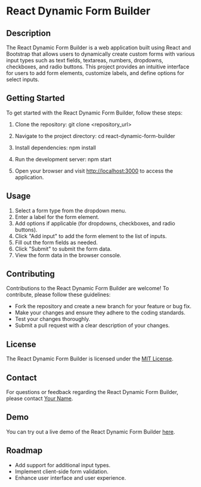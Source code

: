 # React Dynamic Form Builder

## Description
The React Dynamic Form Builder is a web application built using React and Bootstrap that allows users to dynamically create custom forms with various input types such as text fields, textareas, numbers, dropdowns, checkboxes, and radio buttons. This project provides an intuitive interface for users to add form elements, customize labels, and define options for select inputs.

## Getting Started
To get started with the React Dynamic Form Builder, follow these steps:

1. Clone the repository:  git clone <repository_url>

2. Navigate to the project directory:  cd react-dynamic-form-builder

3. Install dependencies:  npm install

4. Run the development server:  npm start


5. Open your browser and visit [http://localhost:3000](http://localhost:3000) to access the application.

## Usage
1. Select a form type from the dropdown menu.
2. Enter a label for the form element.
3. Add options if applicable (for dropdowns, checkboxes, and radio buttons).
4. Click "Add input" to add the form element to the list of inputs.
5. Fill out the form fields as needed.
6. Click "Submit" to submit the form data.
7. View the form data in the browser console.

## Contributing
Contributions to the React Dynamic Form Builder are welcome! To contribute, please follow these guidelines:
- Fork the repository and create a new branch for your feature or bug fix.
- Make your changes and ensure they adhere to the coding standards.
- Test your changes thoroughly.
- Submit a pull request with a clear description of your changes.

## License
The React Dynamic Form Builder is licensed under the [MIT License](LICENSE).

## Contact
For questions or feedback regarding the React Dynamic Form Builder, please contact [Your Name](mailto:your_email@example.com).

## Demo
You can try out a live demo of the React Dynamic Form Builder [here](#).

## Roadmap
- Add support for additional input types.
- Implement client-side form validation.
- Enhance user interface and user experience.
 
